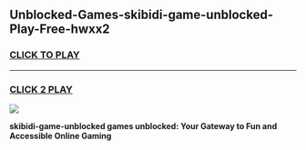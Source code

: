 
## Unblocked-Games-skibidi-game-unblocked-Play-Free-hwxx2
<h3>
<a href="https://premium76.site?title=skibidi-game-unblocked&ref=20A">CLICK TO PLAY</a></h3>
<hr>

<h3>
<a href="https://premium76.site?title=skibidi-game-unblocked&ref=20A">CLICK 2 PLAY</a>
  
</h3>

<a href="https://premium76.site?title=skibidi-game-unblocked&ref=20A"><img src="https://clearcache.store/games.png"></a>


**skibidi-game-unblocked games unblocked: Your Gateway to Fun and Accessible Online Gaming**
